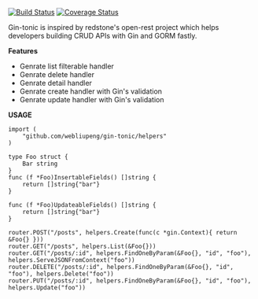 [![Build Status](https://travis-ci.org/webliupeng/gin-tonic.svg?branch=master)](https://travis-ci.org/webliupeng/gin-tonic) [![Coverage Status](https://coveralls.io/repos/github/webliupeng/gin-tonic/badge.svg?branch=master)](https://coveralls.io/github/webliupeng/gin-tonic?branch=master)

Gin-tonic is inspired by redstone's open-rest project which helps developers building CRUD APIs with Gin and GORM fastly. 

**Features**
- Genrate list filterable handler
- Genrate delete handler
- Genrate detail handler 
- Genrate create handler with Gin's validation
- Genrate update handler with Gin's validation


**USAGE**

    import (
		"github.com/webliupeng/gin-tonic/helpers"
	)

	type Foo struct {
		Bar string
	}
	func (f *Foo)InsertableFields() []string {
		return []string{"bar"}
	}
	
	func (f *Foo)UpdateableFields() []string {
		return []string{"bar"}
	}

	router.POST("/posts", helpers.Create(func(c *gin.Context){ return &Foo{} }))
	router.GET("/posts", helpers.List(&Foo{}))
	router.GET("/posts/:id", helpers.FindOneByParam(&Foo{}, "id", "foo"), helpers.ServeJSONFromContext("foo"))
	router.DELETE("/posts/:id", helpers.FindOneByParam(&Foo{}, "id", "foo"), helpers.Delete("foo"))
	router.PUT("/posts/:id", helpers.FindOneByParam(&Foo{}, "id", "foo"), helpers.Update("foo"))

